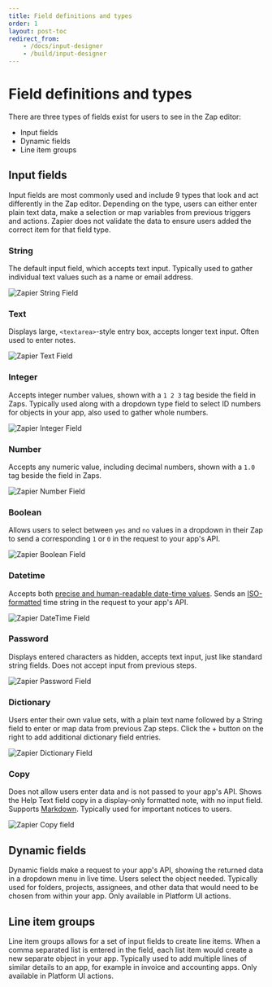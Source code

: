 ```yaml
---
title: Field definitions and types
order: 1
layout: post-toc
redirect_from: 
    - /docs/input-designer
    - /build/input-designer 
---
```


# Field definitions and types

There are three types of fields exist for users to see in the Zap editor: 

- Input fields
- Dynamic fields
- Line item groups

## Input fields

Input fields are most commonly used and include 9 types that look and act differently in the Zap editor. Depending on the type, users can either enter plain text data, make a selection or map variables from previous triggers and actions. Zapier does not validate the data to ensure users added the correct item for that field type.


### String
The default input field, which accepts text input. Typically used to gather individual text values such as a name or email address.

![Zapier String Field](https://cdn.zappy.app/b6abd9f3b9048e4a0b8010c79ac78ca7.png)

### Text
Displays large, `<textarea>`-style entry box, accepts longer text input. Often used to enter notes.

![Zapier Text Field](https://cdn.zappy.app/6936573528e1c7dc72b33e5b8178aac7.png)

### Integer
Accepts integer number values, shown with a `1 2 3` tag beside the field in Zaps. Typically used along with a dropdown type field to select ID numbers for objects in your app, also used to gather whole numbers.

![Zapier Integer Field](https://cdn.zappy.app/4c3d21a485c1329720209fa9ee1664f7.png)

### Number 
Accepts any numeric value, including decimal numbers, shown with a `1.0` tag beside the field in Zaps.

![Zapier Number Field](https://cdn.zappy.app/0d149da9dd979e6aa0a628a1a4abf2b7.png)

### Boolean 
Allows users to select between `yes` and `no` values in a dropdown in their Zap to send a corresponding `1` or `0` in the request to your app's API.

![Zapier Boolean Field](https://cdn.zappy.app/da36e8486e9aec5d685650be5c5b194d.png)

### Datetime 
Accepts both [precise and human-readable date-time values](https://help.zapier.com/hc/en-us/articles/8496259603341-Different-field-types-in-Zaps#date-time-fields-0-0). Sends an [ISO-formatted](https://www.iso.org/iso-8601-date-and-time-format.html) time string in the request to your app's API.

![Zapier DateTime Field](https://cdn.zappy.app/68097e2927567b360f9fb9b65647369c.png)

### Password
Displays entered characters as hidden, accepts text input, just like standard string fields. Does not accept input from previous steps.

![Zapier Password Field](https://cdn.zappy.app/872c6d1ce250bb054460643701df646a.png)

### Dictionary
Users enter their own value sets, with a plain text name followed by a String field to enter or map data from previous Zap steps. Click the + button on the right to add additional dictionary field entries.

![Zapier Dictionary Field](https://cdn.zappy.app/74689dc7f73a75c3cf5ab9b858f651b1.png)

### Copy 
Does not allow users enter data and is not passed to your app's API. Shows the Help Text field copy in a display-only formatted note, with no input field. Supports [Markdown](https://zapier.com/blog/beginner-ultimate-guide-markdown/). Typically used for important notices to users. 

![Zapier Copy field](https://cdn.zappy.app/eebc20fad3362197a0448edd8a52e27e.png)

## Dynamic fields

Dynamic fields make a request to your app's API, showing the returned data in a dropdown menu in live time. Users select the object needed. Typically used for folders, projects, assignees, and other data that would need to be chosen from within your app. Only available in Platform UI actions. 

## Line item groups

Line item groups allows for a set of input fields to create line items. When a comma separated list is entered in the field, each list item would create a new separate object in your app. Typically used to add multiple lines of similar details to an app, for example in invoice and accounting apps. Only available in Platform UI actions. 